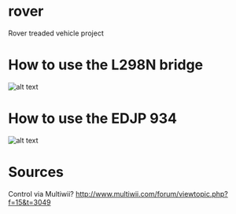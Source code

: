 # rover
Rover treaded vehicle project


# How to use the L298N bridge

![alt text](https://raw.githubusercontent.com/cmb87/rover/main/sketches/Arduino-Robot-Car-Control-using-L298N-Driver-Circuit-Schematic.png)

# How to use the EDJP 934

![alt text](https://raw.githubusercontent.com/cmb87/rover/main/sketches/104427792-f84ffb00-5583-11eb-8976-f002af7857b6.png)


# Sources
Control via Multiwii?
http://www.multiwii.com/forum/viewtopic.php?f=15&t=3049
